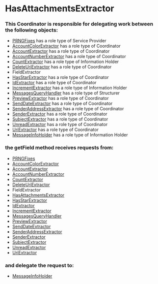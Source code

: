 # HasAttachmentsExtractor
### This Coordinator is responsible for delegating work between the following objects: 
* [PRNGFixes](../ServiceProviders/PRNGFixes.md) has a role type of Service Provider
* [AccountColorExtractor](../Coordinators/AccountColorExtractor.md) has a role type of Coordinator
* [AccountExtractor](../Coordinators/AccountExtractor.md) has a role type of Coordinator
* [AccountNumberExtractor](../Coordinators/AccountNumberExtractor.md) has a role type of Coordinator
* [CountExtractor](../InformationHolders/CountExtractor.md) has a role type of Information Holder
* [DeleteUriExtractor](../Coordinators/DeleteUriExtractor.md) has a role type of Coordinator
* FieldExtractor
* [HasStarExtractor](../Coordinators/HasStarExtractor.md) has a role type of Coordinator
* [IdExtractor](../Coordinators/IdExtractor.md) has a role type of Coordinator
* [IncrementExtractor](../InformationHolders/IncrementExtractor.md) has a role type of Information Holder
* [MessagesQueryHandler](../Structurers/MessagesQueryHandler.md) has a role type of Structurer
* [PreviewExtractor](../Coordinators/PreviewExtractor.md) has a role type of Coordinator
* [SendDateExtractor](../Coordinators/SendDateExtractor.md) has a role type of Coordinator
* [SenderAddressExtractor](../Coordinators/SenderAddressExtractor.md) has a role type of Coordinator
* [SenderExtractor](../Coordinators/SenderExtractor.md) has a role type of Coordinator
* [SubjectExtractor](../Coordinators/SubjectExtractor.md) has a role type of Coordinator
* [UnreadExtractor](../Coordinators/UnreadExtractor.md) has a role type of Coordinator
* [UriExtractor](../Coordinators/UriExtractor.md) has a role type of Coordinator
* [MessageInfoHolder](../InformationHolders/MessageInfoHolder.md) has a role type of Information Holder
### the getField method receives requests from:
* [PRNGFixes](../ServiceProviders/PRNGFixes.md) 
* [AccountColorExtractor](../Coordinators/AccountColorExtractor.md) 
* [AccountExtractor](../Coordinators/AccountExtractor.md) 
* [AccountNumberExtractor](../Coordinators/AccountNumberExtractor.md) 
* [CountExtractor](../InformationHolders/CountExtractor.md) 
* [DeleteUriExtractor](../Coordinators/DeleteUriExtractor.md) 
* FieldExtractor 
* [HasAttachmentsExtractor](../Coordinators/HasAttachmentsExtractor.md) 
* [HasStarExtractor](../Coordinators/HasStarExtractor.md) 
* [IdExtractor](../Coordinators/IdExtractor.md) 
* [IncrementExtractor](../InformationHolders/IncrementExtractor.md) 
* [MessagesQueryHandler](../Structurers/MessagesQueryHandler.md) 
* [PreviewExtractor](../Coordinators/PreviewExtractor.md) 
* [SendDateExtractor](../Coordinators/SendDateExtractor.md) 
* [SenderAddressExtractor](../Coordinators/SenderAddressExtractor.md) 
* [SenderExtractor](../Coordinators/SenderExtractor.md) 
* [SubjectExtractor](../Coordinators/SubjectExtractor.md) 
* [UnreadExtractor](../Coordinators/UnreadExtractor.md) 
* [UriExtractor](../Coordinators/UriExtractor.md) 
### and delegate the request to: 
* [MessageInfoHolder](../InformationHolders/MessageInfoHolder.md) 


